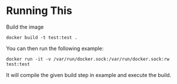# Running This

Build the image
```
docker build -t test:test .
```
You can then run the following example:
```
docker run -it -v /var/run/docker.sock:/var/run/docker.sock:rw test:test
```

It will compile the given build step in example and execute the build.
